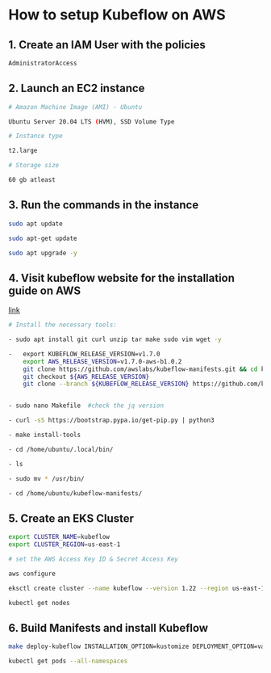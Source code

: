 # How to setup Kubeflow on AWS

## 1. Create an IAM User with the policies

```bash
AdministratorAccess
```

## 2. Launch an EC2 instance

```bash
# Amazon Machine Image (AMI) - Ubuntu

Ubuntu Server 20.04 LTS (HVM), SSD Volume Type

# Instance type

t2.large

# Storage size

60 gb atleast
```


## 3. Run the commands in the instance

```bash
sudo apt update

sudo apt-get update

sudo apt upgrade -y
```


## 4. Visit kubeflow website for the installation guide on AWS

[link](https://www.kubeflow.org/docs/distributions/aws/)
```bash
# Install the necessary tools:

- sudo apt install git curl unzip tar make sudo vim wget -y

-   export KUBEFLOW_RELEASE_VERSION=v1.7.0
    export AWS_RELEASE_VERSION=v1.7.0-aws-b1.0.2
    git clone https://github.com/awslabs/kubeflow-manifests.git && cd kubeflow-manifests
    git checkout ${AWS_RELEASE_VERSION}
    git clone --branch ${KUBEFLOW_RELEASE_VERSION} https://github.com/kubeflow/manifests.git upstream


- sudo nano Makefile  #check the jq version

- curl -sS https://bootstrap.pypa.io/get-pip.py | python3

- make install-tools

- cd /home/ubuntu/.local/bin/

- ls

- sudo mv * /usr/bin/

- cd /home/ubuntu/kubeflow-manifests/
```


## 5. Create an EKS Cluster

```bash
export CLUSTER_NAME=kubeflow
export CLUSTER_REGION=us-east-1
```

```bash
# set the AWS Access Key ID & Secret Access Key

aws configure
```

```bash
eksctl create cluster --name kubeflow --version 1.22 --region us-east-1 --zones us-east-1a,us-east-1b --nodegroup-name kubeflow-nodes --node-type t2.large --nodes-min 3 --nodes-max 4 --with-oidc
```

```bash
kubectl get nodes
```


## 6. Build Manifests and install Kubeflow

```bash
make deploy-kubeflow INSTALLATION_OPTION=kustomize DEPLOYMENT_OPTION=vanilla
```

```bash
kubectl get pods --all-namespaces
```


